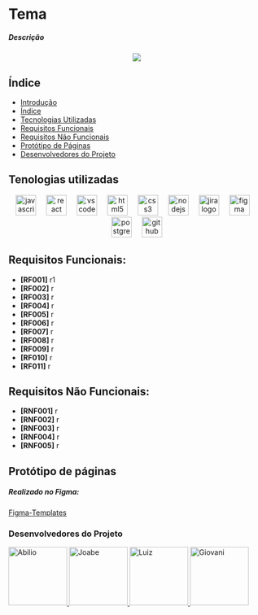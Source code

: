 # Tema

##### Descrição

<p align="center"><img src="http://img.shields.io/static/v1?label=STATUS&message=EM%20DESENVOLVIMENTO&color=GREEN&style=for-the-badge"/></p>

## Índice
* [Introdução](#SaleSight)
* [Índice](#Índice)
* [Tecnologias Utilizadas](#tecnologias-utilizadas)
* [Requisitos Funcionais](#requisitos-funcionais)
* [Requisitos Não Funcionais](#requisitos-não-funcionais)
* [Protótipo de Páginas](#protótipo-de-páginas)
* [Desenvolvedores do Projeto](#desenvolvedores-do-projeto)

## Tenologias utilizadas
<div align="center">
  <img src="https://cdn.jsdelivr.net/gh/devicons/devicon/icons/javascript/javascript-original.svg" height="40" alt="javascript logo"  />
  <img width="12" />
  <img src="https://cdn.jsdelivr.net/gh/devicons/devicon/icons/react/react-original.svg" height="40" alt="react logo"  />
  <img width="12" />
  <img src="https://cdn.jsdelivr.net/gh/devicons/devicon/icons/vscode/vscode-original.svg" height="40" alt="vscode logo"  />
  <img width="12" />
  <img src="https://cdn.jsdelivr.net/gh/devicons/devicon/icons/html5/html5-original.svg" height="40" alt="html5 logo"  />
  <img width="12" />
  <img src="https://cdn.jsdelivr.net/gh/devicons/devicon/icons/css3/css3-original.svg" height="40" alt="css3 logo"  />
  <img width="12" />
  <img src="https://cdn.jsdelivr.net/gh/devicons/devicon/icons/nodejs/nodejs-original.svg" height="40" alt="nodejs logo"  />
  <img width="12" />
  <img src="https://cdn.jsdelivr.net/gh/devicons/devicon/icons/jira/jira-original.svg" height="40" alt="jira logo"  />
  <img width="12" />
  <img src="https://cdn.jsdelivr.net/gh/devicons/devicon/icons/figma/figma-original.svg" height="40" alt="figma logo"  />
  <img width="12" />
  <img src="https://cdn.jsdelivr.net/gh/devicons/devicon/icons/postgresql/postgresql-original.svg" height="40" alt="postgresql logo"  />
  <img width="12" />
  <img src="https://cdn.jsdelivr.net/gh/devicons/devicon/icons/github/github-original.svg" height="40" alt="github logo"  />
</div>


## Requisitos Funcionais:

  <ul>
    <li><strong>[RF001]</strong> r1</li>
    <li><strong>[RF002]</strong> r</li>
    <li><strong>[RF003]</strong> r</li>
    <li><strong>[RF004]</strong> r</li>
    <li><strong>[RF005]</strong> r</li>
    <li><strong>[RF006]</strong> r</li>
    <li><strong>[RF007]</strong> r</li>
    <li><strong>[RF008]</strong> r</li>
    <li><strong>[RF009]</strong> r</li>
    <li><strong>[RF010]</strong> r</li>
    <li><strong>[RF011]</strong> r</li>
  </ul>
  
## Requisitos Não Funcionais:

<ul>
    <li><strong>[RNF001]</strong> r</li>
    <li><strong>[RNF002]</strong> r</li>
    <li><strong>[RNF003]</strong> r</li>
    <li><strong>[RNF004]</strong> r</li>
    <li><strong>[RNF005]</strong> r</li>
  
</ul>

## Protótipo de páginas

##### Realizado no Figma:

 [Figma-Templates](https://www.figma.com/design/D3nMK9UnZpaAejK6rxgtfW/Login_Sign-up-Templates-(Desktop)-(Community)?node-id=0-1&t=vSZAtuAhFl2IExx9-1)
  
  
### Desenvolvedores do Projeto

<div align="left" >
  
<a href="https://github.com/Abivisu2" target="_blank">
    <img width="115" src="https://avatars.githubusercontent.com/u/106842046?v=4" alt="Abilio">
</a>
<a href="https://github.com/JoabeSCosta" target="_blank">
    <img width="115" src="https://avatars.githubusercontent.com/u/165953439?v=4" alt="Joabe">
</a>
<a href="https://github.com/LuizFli" target="_blank">
    <img width="115" src="https://avatars.githubusercontent.com/u/166057870?v=4" alt="Luiz">
</a>
<a href="https://github.com/GigioRazzante" target="_blank">
    <img width="115" src="https://avatars.githubusercontent.com/u/166645555?v=4" alt="Giovani">
  
</div>
